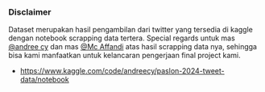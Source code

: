 ### Disclaimer

Dataset merupakan hasil pengambilan dari twitter yang tersedia di kaggle dengan notebook scrapping data tertera.
Special regards untuk mas [@andree cy](https://www.kaggle.com/andreecy) dan mas [@Mc Affandi](https://www.kaggle.com/mcaffandi) atas hasil scrapping data nya, sehingga bisa kami manfaatkan untuk kelancaran pengerjaan final project kami.

- https://www.kaggle.com/code/andreecy/paslon-2024-tweet-data/notebook